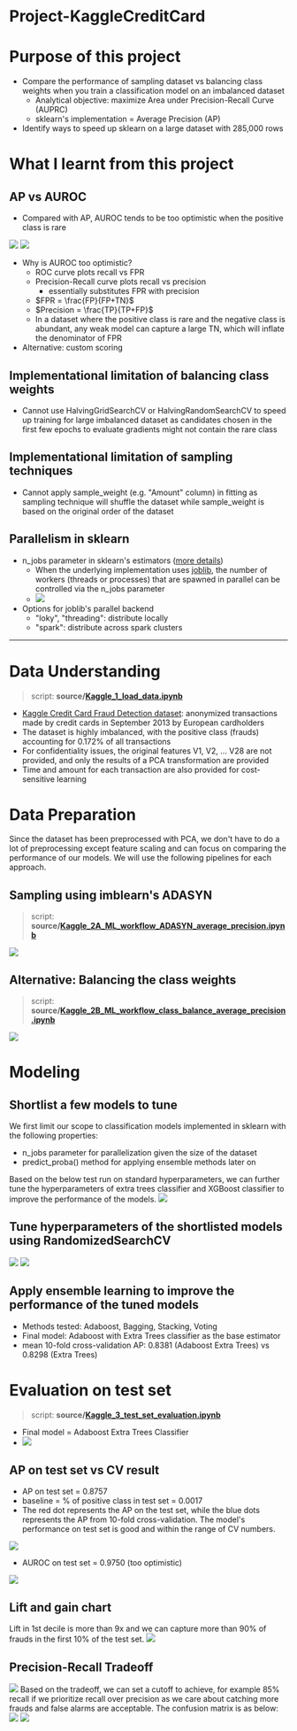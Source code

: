 # Project-KaggleCreditCard


# Purpose of this project
- Compare the performance of sampling dataset vs balancing class weights when you train a classification model on an imbalanced dataset
  - Analytical objective: maximize Area under Precision-Recall Curve (AUPRC)
  - sklearn's implementation = Average Precision (AP)
- Identify ways to speed up sklearn on a large dataset with 285,000 rows

# What I learnt from this project 
## AP vs AUROC
- Compared with AP, AUROC tends to be too optimistic when the positive class is rare
<img src="../main/data/image/2022-10-29-14-23-49.png">
<img src="../main/data/image/2022-10-29-14-23-58.png">

- Why is AUROC too optimistic?
  - ROC curve plots recall vs FPR
  - Precision-Recall curve plots recall vs precision
    - essentially substitutes FPR with precision
  - $FPR = \frac{FP}{FP+TN}$
  - $Precision = \frac{TP}{TP+FP}$
  - In a dataset where the positive class is rare and the negative class is abundant, any weak model can capture a large TN, which will inflate the denominator of FPR
- Alternative: custom scoring
  
## Implementational limitation of balancing class weights
  - Cannot use HalvingGridSearchCV or HalvingRandomSearchCV to speed up training for large imbalanced dataset as candidates chosen in the first few epochs to evaluate gradients might not contain the rare class
## Implementational limitation of sampling techniques
  - Cannot apply sample_weight (e.g. "Amount" column) in fitting as sampling technique will shuffle the dataset while sample_weight is based on the original order of the dataset
## Parallelism in sklearn
- n_jobs parameter in sklearn's estimators ([more details](https://scikit-learn.org/stable/computing/parallelism.html))
  - When the underlying implementation uses [joblib](https://joblib.readthedocs.io/en/latest/parallel.html#thread-based-parallelism-vs-process-based-parallelism), the number of workers (threads or processes) that are spawned in parallel can be controlled via the n_jobs parameter
  - <img src="../main/data/image/2022-10-29-15-46-33.png">
- Options for joblib's parallel backend 
  - "loky", "threading": distribute locally
  - "spark": distribute across spark clusters

----------------------------------


# Data Understanding
> script: **source/[Kaggle_1_load_data.ipynb](https://github.com/WillKWL/Project-KaggleCreditCard/blob/main/source/Kaggle_1_load_data.ipynb)**
- [Kaggle Credit Card Fraud Detection dataset](https://www.kaggle.com/datasets/mlg-ulb/creditcardfraud?resource=download): anonymized transactions made by credit cards in September 2013 by European cardholders
- The dataset is highly imbalanced, with the positive class (frauds) accounting for 0.172% of all transactions
- For confidentiality issues, the original features V1, V2, ... V28 are not provided, and only the results of a PCA transformation are provided
- Time and amount for each transaction are also provided for cost-sensitive learning

# Data Preparation
Since the dataset has been preprocessed with PCA, we don't have to do a lot of preprocessing except feature scaling and can focus on comparing the performance of our models. We will use the following pipelines for each approach.
## Sampling using imblearn's ADASYN
> script: **source/[Kaggle_2A_ML_workflow_ADASYN_average_precision.ipynb](https://github.com/WillKWL/Project-KaggleCreditCard/blob/main/source/Kaggle_2A_ML_workflow_ADASYN_average_precision.ipynb)**
<img src="../main/data/image/2022-10-29-12-31-56.png">

## Alternative: Balancing the class weights
> script: **source/[Kaggle_2B_ML_workflow_class_balance_average_precision.ipynb](https://github.com/WillKWL/Project-KaggleCreditCard/blob/main/source/Kaggle_2B_ML_workflow_class_balance_average_precision.ipynb)**
<img src="../main/data/image/2022-10-29-12-33-27.png">

# Modeling
## Shortlist a few models to tune
We first limit our scope to classification models implemented in sklearn with the following properties:
- n_jobs parameter for parallelization given the size of the dataset
- predict_proba() method for applying ensemble methods later on

Based on the below test run on standard hyperparameters, we can further tune the hyperparameters of extra trees classifier and XGBoost classifier to improve the performance of the models.
<img src="../main/data/image/2022-10-29-12-43-14.png">

## Tune hyperparameters of the shortlisted models using RandomizedSearchCV

<img src="../main/data/image/2022-10-29-12-56-22.png">
<img src="../main/data/image/2022-10-29-14-23-13.png">

## Apply ensemble learning to improve the performance of the tuned models
- Methods tested: Adaboost, Bagging, Stacking, Voting
- Final model: Adaboost with Extra Trees classifier as the base estimator
- mean 10-fold cross-validation AP: 0.8381 (Adaboost Extra Trees) vs 0.8298 (Extra Trees)

# Evaluation on test set
> script: **source/[Kaggle_3_test_set_evaluation.ipynb](https://github.com/WillKWL/Project-KaggleCreditCard/blob/main/source/Kaggle_3_test_set_evaluation.ipynb)**
- Final model = Adaboost Extra Trees Classifier
- <img src="../main/data/image/2022-10-29-14-29-58.png">

## AP on test set vs CV result
- AP on test set = 0.8757
- baseline = % of positive class in test set = 0.0017
- The red dot represents the AP on the test set, while the blue dots represents the AP from 10-fold cross-validation. The model's performance on test set is good and within the range of CV numbers.
<img src="../main/data/image/2022-10-29-14-31-01.png">

- AUROC on test set = 0.9750 (too optimistic)
<img src="../main/data/image/2022-10-29-14-33-33.png">

## Lift and gain chart
Lift in 1st decile is more than 9x and we can capture more than 90% of frauds in the first 10% of the test set.
<img src="../main/data/image/2022-10-29-14-34-38.png">

## Precision-Recall Tradeoff
<img src="../main/data/image/2022-10-29-14-47-10.png">
Based on the tradeoff, we can set a cutoff to achieve, for example 85% recall if we prioritize recall over precision as we care about catching more frauds and false alarms are acceptable. The confusion matrix is as below:
<img src="../main/data/image/2022-10-29-14-48-58.png"> <img src="../main/data/image/2022-10-29-14-48-43.png">

